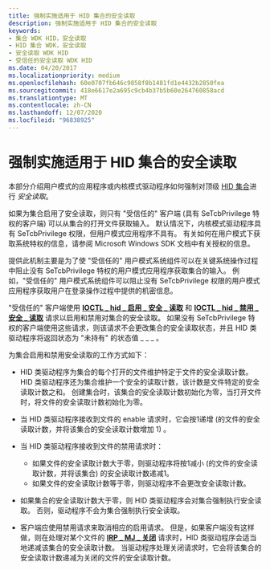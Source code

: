 ```yaml
---
title: 强制实施适用于 HID 集合的安全读取
description: 强制实施适用于 HID 集合的安全读取
keywords:
- 集合 WDK HID，安全读取
- HID 集合 WDK，安全读取
- 安全读取 WDK HID
- 受信任的安全读取 WDK HID
ms.date: 04/20/2017
ms.localizationpriority: medium
ms.openlocfilehash: 60e0707fb646c9858f8b1481fd1e4432b2850fea
ms.sourcegitcommit: 418e6617e2a695c9cb4b37b5b60e264760858acd
ms.translationtype: MT
ms.contentlocale: zh-CN
ms.lasthandoff: 12/07/2020
ms.locfileid: "96838925"
---
```

# <a name="enforcing-a-secure-read-for-a-hid-collection"></a>强制实施适用于 HID 集合的安全读取





本部分介绍用户模式的应用程序或内核模式驱动程序如何强制对顶级 [HID 集合](hid-collections.md)进行 *安全读取*。

如果为集合启用了安全读取，则只有 "受信任的" 客户端 (具有 SeTcbPrivilege 特权的客户端) 可以从集合的打开文件获取输入。 默认情况下，内核模式驱动程序具有 SeTcbPrivilege 权限，但用户模式应用程序不具有。 有关如何在用户模式下获取系统特权的信息，请参阅 Microsoft Windows SDK 文档中有关授权的信息。

提供此机制主要是为了使 "受信任的" 用户模式系统组件可以在关键系统操作过程中阻止没有 SeTcbPrivilege 特权的用户模式应用程序获取集合的输入。 例如，"受信任的" 用户模式系统组件可以阻止没有 SeTcbPrivilege 权限的用户模式应用程序获取用户在登录操作过程中提供的机密信息。

"受信任的" 客户端使用 [**IOCTL \_ hid \_ 启用 \_ 安全 \_ 读取**](/windows-hardware/drivers/ddi/hidclass/ni-hidclass-ioctl_hid_enable_secure_read) 和 [**IOCTL \_ hid \_ 禁用 \_ 安全 \_ 读取**](/windows-hardware/drivers/ddi/hidclass/ni-hidclass-ioctl_hid_disable_secure_read) 请求以启用和禁用对集合的安全读取。 如果没有 SeTcbPrivilege 特权的客户端使用这些请求，则该请求不会更改集合的安全读取状态，并且 HID 类驱动程序将返回状态为 "未持有" 的状态值 \_ \_ \_ 。

为集合启用和禁用安全读取的工作方式如下：

-   HID 类驱动程序为集合的每个打开的文件维护特定于文件的安全读取计数。 HID 类驱动程序还为集合维护一个安全的读取计数，该计数是文件特定的安全读取计数之和。 创建集合时，该集合的安全读取计数初始化为零，当打开文件时，将文件的安全读取计数初始化为零。

-   当 HID 类驱动程序接收到文件的 enable 请求时，它会按1递增 (的文件的安全读取计数，并将该集合的安全读取计数增加 1) 。

-   当 HID 类驱动程序接收到文件的禁用请求时：
    -   如果文件的安全读取计数大于零，则驱动程序将按1减小 (的文件的安全读取计数，并将该集合) 的安全读取计数递减1。
    -   如果文件的安全读取计数等于零，则驱动程序不会更改安全读取计数。
-   如果集合的安全读取计数大于零，则 HID 类驱动程序会对集合强制执行安全读取。 否则，驱动程序不会为集合强制执行安全读取。

-   客户端应使用禁用请求来取消相应的启用请求。 但是，如果客户端没有这样做，则在处理对某个文件的 [**IRP \_ MJ \_ 关闭**](../kernel/irp-mj-close.md) 请求时，HID 类驱动程序会适当地递减该集合的安全读取计数。 当驱动程序处理关闭请求时，它会将该集合的安全读取计数递减为关闭的文件的安全读取计数。

 

